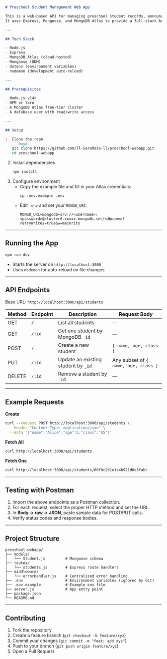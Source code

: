 ```markdown
# Preschool Student Management Web App

This is a web-based API for managing preschool student records, announcements, and parent-teacher communication.
It uses Express, Mongoose, and MongoDB Atlas to provide a full-stack backend service.

---

## Tech Stack

- Node.js  
- Express  
- MongoDB Atlas (cloud-hosted)  
- Mongoose (ODM)  
- dotenv (environment variables)  
- nodemon (development auto-reload)  

---

## Prerequisites

- Node.js v14+  
- NPM or Yarn  
- A MongoDB Atlas free-tier cluster  
- A database user with read/write access  

---

## Setup

1. Clone the repo  
   ```bash
   git clone https://github.com/ll-SaraRoss-ll/preschool-webapp.git
   cd preschool-webapp
   ```
2. Install dependencies  
   ```bash
   npm install
   ```
3. Configure environment  
   - Copy the example file and fill in your Atlas credentials:  
     ```bash
     cp .env.example .env
     ```  
   - Edit `.env` and set your `MONGO_URI`:  
     ```
     MONGO_URI=mongodb+srv://<username>:<password>@cluster0.xxxxx.mongodb.net/<dbname>?retryWrites=true&w=majority
     ```

---

## Running the App

```bash
npm run dev
```

- Starts the server on `http://localhost:3000`  
- Uses `nodemon` for auto-reload on file changes  

---

## API Endpoints

Base URL: `http://localhost:3000/api/students`

| Method | Endpoint | Description                       | Request Body                   |
| ------ | -------- | --------------------------------- | ------------------------------ |
| GET    | `/`      | List all students                 | —                              |
| GET    | `/:id`   | Get one student by MongoDB `_id`  | —                              |
| POST   | `/`      | Create a new student              | `{ name, age, class }`         |
| PUT    | `/:id`   | Update an existing student by `_id` | Any subset of `{ name, age, class }` |
| DELETE | `/:id`   | Remove a student by `_id`         | —                              |

---

## Example Requests

**Create**  
```bash
curl --request POST http://localhost:3000/api/students \
  --header "Content-Type: application/json" \
  --data '{"name":"Alice","age":5,"class":"K5"}'
```

**Fetch All**  
```bash
curl http://localhost:3000/api/students
```

**Fetch One**  
```bash
curl http://localhost:3000/api/students/60f8c2b1e1a4b921d8e3fabc
```

---

## Testing with Postman

1. Import the above endpoints as a Postman collection.  
2. For each request, select the proper HTTP method and set the URL.  
3. In **Body → raw → JSON**, paste sample data for POST/PUT calls.  
4. Verify status codes and response bodies.

---

## Project Structure

```
preschool-webapp/
├── models/
│   └── Student.js         # Mongoose schema
├── routes/
│   └── students.js        # Express route handlers
├── middleware/
│   └── errorHandler.js    # Centralized error handling
├── .env                   # Environment variables (ignored by Git)
├── .env.example           # Example env file
├── server.js              # App entry point
├── package.json
└── README.md
```

---

## Contributing

1. Fork the repository  
2. Create a feature branch (`git checkout -b feature/xyz`)  
3. Commit your changes (`git commit -m "feat: add xyz"`)  
4. Push to your branch (`git push origin feature/xyz`)  
5. Open a Pull Request  
